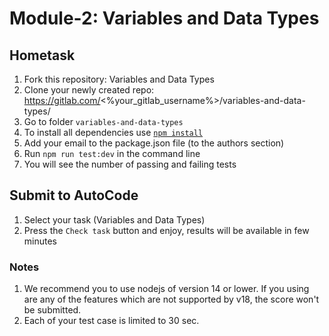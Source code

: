 # Module-2: Variables and Data Types

## Hometask

1. Fork this repository: Variables and Data Types
5. Clone your newly created repo: https://gitlab.com/<%your_gitlab_username%>/variables-and-data-types/  
6. Go to folder `variables-and-data-types`  
7. To install all dependencies use [`npm install`](https://docs.npmjs.com/cli/install)
8. Add your email to the package.json file (to the authors section)  
9. Run `npm run test:dev` in the command line  
7. You will see the number of passing and failing tests

## Submit to AutoCode
1. Select your task (Variables and Data Types)
2. Press the `Check task` button and enjoy, results will be available in few minutes

### Notes
1. We recommend you to use nodejs of version 14 or lower. If you using are any of the features which are not supported by v18, the score won't be submitted.
2. Each of your test case is limited to 30 sec.